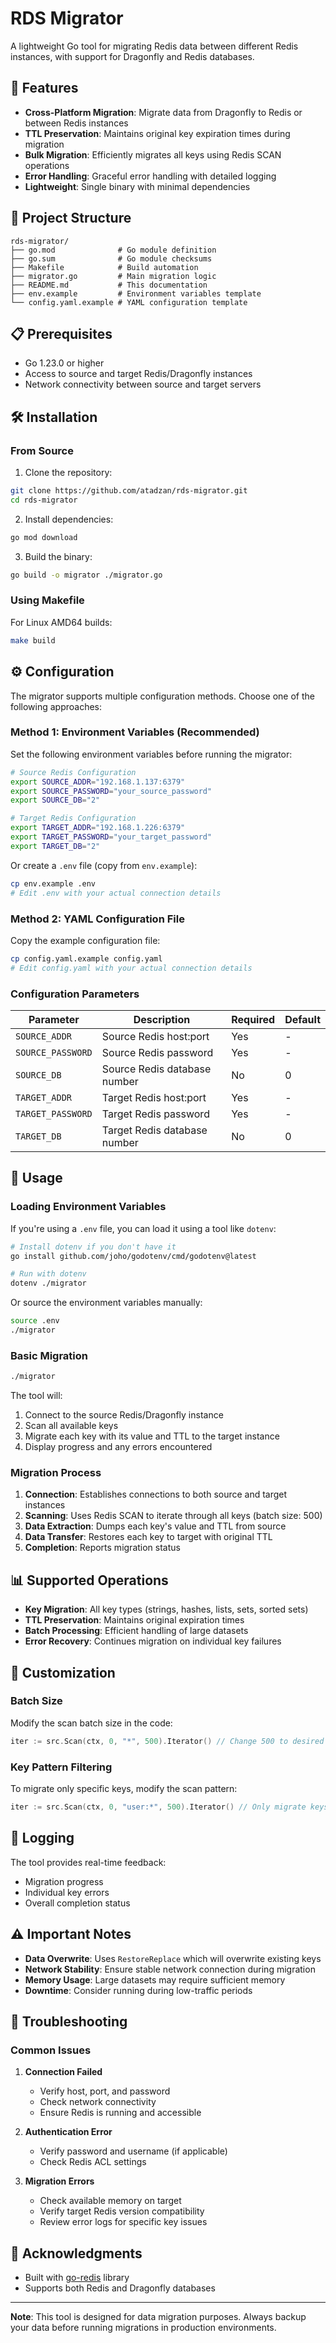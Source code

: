 # RDS Migrator

A lightweight Go tool for migrating Redis data between different Redis instances, with support for Dragonfly and Redis databases.

## 🚀 Features

- **Cross-Platform Migration**: Migrate data from Dragonfly to Redis or between Redis instances
- **TTL Preservation**: Maintains original key expiration times during migration
- **Bulk Migration**: Efficiently migrates all keys using Redis SCAN operations
- **Error Handling**: Graceful error handling with detailed logging
- **Lightweight**: Single binary with minimal dependencies

## 📁 Project Structure

```
rds-migrator/
├── go.mod              # Go module definition
├── go.sum              # Go module checksums
├── Makefile            # Build automation
├── migrator.go         # Main migration logic
├── README.md           # This documentation
├── env.example         # Environment variables template
└── config.yaml.example # YAML configuration template
```

## 📋 Prerequisites

- Go 1.23.0 or higher
- Access to source and target Redis/Dragonfly instances
- Network connectivity between source and target servers

## 🛠️ Installation

### From Source

1. Clone the repository:
```bash
git clone https://github.com/atadzan/rds-migrator.git
cd rds-migrator
```

2. Install dependencies:
```bash
go mod download
```

3. Build the binary:
```bash
go build -o migrator ./migrator.go
```

### Using Makefile

For Linux AMD64 builds:
```bash
make build
```

## ⚙️ Configuration

The migrator supports multiple configuration methods. Choose one of the following approaches:

### Method 1: Environment Variables (Recommended)

Set the following environment variables before running the migrator:

```bash
# Source Redis Configuration
export SOURCE_ADDR="192.168.1.137:6379"
export SOURCE_PASSWORD="your_source_password"
export SOURCE_DB="2"

# Target Redis Configuration
export TARGET_ADDR="192.168.1.226:6379"
export TARGET_PASSWORD="your_target_password"
export TARGET_DB="2"
```

Or create a `.env` file (copy from `env.example`):

```bash
cp env.example .env
# Edit .env with your actual connection details
```

### Method 2: YAML Configuration File

Copy the example configuration file:

```bash
cp config.yaml.example config.yaml
# Edit config.yaml with your actual connection details
```

### Configuration Parameters

| Parameter | Description | Required | Default |
|-----------|-------------|----------|---------|
| `SOURCE_ADDR` | Source Redis host:port | Yes | - |
| `SOURCE_PASSWORD` | Source Redis password | Yes | - |
| `SOURCE_DB` | Source Redis database number | No | 0 |
| `TARGET_ADDR` | Target Redis host:port | Yes | - |
| `TARGET_PASSWORD` | Target Redis password | Yes | - |
| `TARGET_DB` | Target Redis database number | No | 0 |

## 🚀 Usage

### Loading Environment Variables

If you're using a `.env` file, you can load it using a tool like `dotenv`:

```bash
# Install dotenv if you don't have it
go install github.com/joho/godotenv/cmd/godotenv@latest

# Run with dotenv
dotenv ./migrator
```

Or source the environment variables manually:

```bash
source .env
./migrator
```

### Basic Migration

```bash
./migrator
```

The tool will:
1. Connect to the source Redis/Dragonfly instance
2. Scan all available keys
3. Migrate each key with its value and TTL to the target instance
4. Display progress and any errors encountered

### Migration Process

1. **Connection**: Establishes connections to both source and target instances
2. **Scanning**: Uses Redis SCAN to iterate through all keys (batch size: 500)
3. **Data Extraction**: Dumps each key's value and TTL from source
4. **Data Transfer**: Restores each key to target with original TTL
5. **Completion**: Reports migration status

## 📊 Supported Operations

- **Key Migration**: All key types (strings, hashes, lists, sets, sorted sets)
- **TTL Preservation**: Maintains original expiration times
- **Batch Processing**: Efficient handling of large datasets
- **Error Recovery**: Continues migration on individual key failures

## 🔧 Customization

### Batch Size

Modify the scan batch size in the code:
```go
iter := src.Scan(ctx, 0, "*", 500).Iterator() // Change 500 to desired batch size
```

### Key Pattern Filtering

To migrate only specific keys, modify the scan pattern:
```go
iter := src.Scan(ctx, 0, "user:*", 500).Iterator() // Only migrate keys starting with "user:"
```

## 📝 Logging

The tool provides real-time feedback:
- Migration progress
- Individual key errors
- Overall completion status

## ⚠️ Important Notes

- **Data Overwrite**: Uses `RestoreReplace` which will overwrite existing keys
- **Network Stability**: Ensure stable network connection during migration
- **Memory Usage**: Large datasets may require sufficient memory
- **Downtime**: Consider running during low-traffic periods

## 🐛 Troubleshooting

### Common Issues

1. **Connection Failed**
   - Verify host, port, and password
   - Check network connectivity
   - Ensure Redis is running and accessible

2. **Authentication Error**
   - Verify password and username (if applicable)
   - Check Redis ACL settings

3. **Migration Errors**
   - Check available memory on target
   - Verify target Redis version compatibility
   - Review error logs for specific key issues


## 🙏 Acknowledgments

- Built with [go-redis](https://github.com/redis/go-redis) library
- Supports both Redis and Dragonfly databases

---

**Note**: This tool is designed for data migration purposes. Always backup your data before running migrations in production environments.
